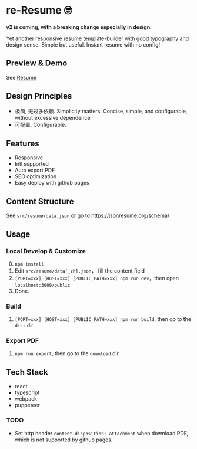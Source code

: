 # re-Resume 🤓

**v2 is coming, with a breaking change especially in design.**

Yet another responsive resume template-builder with good typography and design sense.
Simple but useful.
Instant resume with no config!

## Preview & Demo

See [Resume](http://zhangbinliu.me/resume)

## Design Principles

- 极简, 无过多依赖. Simplicity matters. Concise, simple, and configurable, without excessive dependence
- 可配置. Configurable.

## Features

- Responsive
- Intl supported
- Auto export PDF
- SEO optimization
- Easy deploy with github pages

## Content Structure

See `src/resume/data.json` or go to https://jsonresume.org/schema/

## Usage

### Local Develop & Customize

0. `npm install`
1. Edit `src/resume/data[_zh].json`， fill the content field
1. `[PORT=xxx] [HOST=xxx] [PUBLIC_PATH=xxx] npm run dev`，then open `localhost:3000/public`
1. Done.

### Build

1. `[PORT=xxx] [HOST=xxx] [PUBLIC_PATH=xxx] npm run build`, then go to the `dist` dir.

### Export PDF

1. `npm run export`, then go to the `download` dir.

## Tech Stack

- react
- typescript
- webpack
- puppeteer

### TODO

- Set http header `content-disposition: attachment` when download PDF, which is not supported by github pages.
